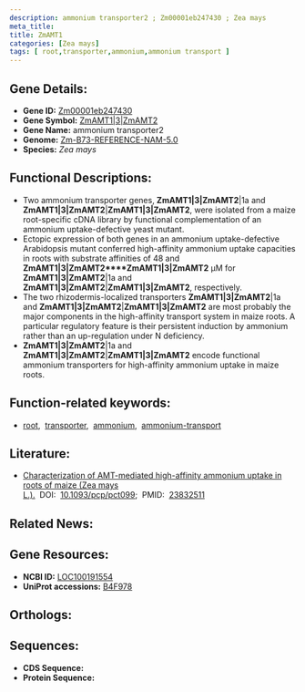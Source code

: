 ```yaml
---
description: ammonium transporter2 ; Zm00001eb247430 ; Zea mays
meta_title:
title: ZmAMT1
categories: [Zea mays]
tags: [ root,transporter,ammonium,ammonium transport ]
---
```


## Gene Details:
- **Gene ID:** [Zm00001eb247430]()
- **Gene Symbol:** <u>ZmAMT1|3|ZmAMT2</u>
- **Gene Name:** ammonium transporter2
- **Genome:** [Zm-B73-REFERENCE-NAM-5.0]()
- **Species:** *Zea mays*

## Functional Descriptions:
   - Two ammonium transporter genes, **ZmAMT1|3|ZmAMT2**|1a and **ZmAMT1|3|ZmAMT2**|**ZmAMT1|3|ZmAMT2**, were isolated from a maize root-specific cDNA library by functional complementation of an ammonium uptake-defective yeast mutant.
   - Ectopic expression of both genes in an ammonium uptake-defective Arabidopsis mutant conferred high-affinity ammonium uptake capacities in roots with substrate affinities of 48 and **ZmAMT1|3|ZmAMT2****ZmAMT1|3|ZmAMT2** μM for **ZmAMT1|3|ZmAMT2**|1a and **ZmAMT1|3|ZmAMT2**|**ZmAMT1|3|ZmAMT2**, respectively.
   - The two rhizodermis-localized transporters **ZmAMT1|3|ZmAMT2**|1a and **ZmAMT1|3|ZmAMT2**|**ZmAMT1|3|ZmAMT2** are most probably the major components in the high-affinity transport system in maize roots. A particular regulatory feature is their persistent induction by ammonium rather than an up-regulation under N deficiency.
   - **ZmAMT1|3|ZmAMT2**|1a and **ZmAMT1|3|ZmAMT2**|**ZmAMT1|3|ZmAMT2** encode functional ammonium transporters for high-affinity ammonium uptake in maize roots.

## Function-related keywords:
   - [root](/tags/root/),&nbsp;&nbsp;[transporter](/tags/transporter/),&nbsp;&nbsp;[ammonium](/tags/ammonium/),&nbsp;&nbsp;[ammonium-transport](/tags/ammonium-transport/)

## Literature:
   - [Characterization of AMT-mediated high-affinity ammonium uptake in roots of maize (Zea mays L.).](https://doi.org/10.1093/pcp/pct099)&nbsp;&nbsp;DOI:&nbsp;&nbsp;[10.1093/pcp/pct099](https://doi.org/10.1093/pcp/pct099);&nbsp;&nbsp;PMID:&nbsp;&nbsp;[23832511](https://pubmed.ncbi.nlm.nih.gov/23832511/)

## Related News:

## Gene Resources:
- **NCBI ID:**  [LOC100191554](https://www.ncbi.nlm.nih.gov/gene/?term=LOC100191554)
- **UniProt accessions:**  [B4F978](https://www.uniprot.org/uniprotkb/B4F978/entry)

## Orthologs:

## Sequences:
- **CDS Sequence:**
- **Protein Sequence:**
